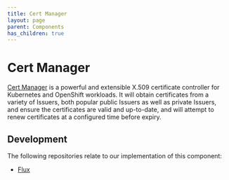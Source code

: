 ```yaml
---
title: Cert Manager
layout: page
parent: Components
has_children: true
---
```


# Cert Manager
[Cert Manager](https://cert-manager.io/) is a powerful and extensible X.509 certificate controller for Kubernetes and OpenShift workloads. It will obtain certificates from a variety of Issuers, both popular public Issuers as well as private Issuers, and ensure the certificates are valid and up-to-date, and will attempt to renew certificates at a configured time before expiry.

## Development
The following repositories relate to our implementation of this component:
* [Flux](https://github.com/lsc-sde/iac-flux-certmanager)